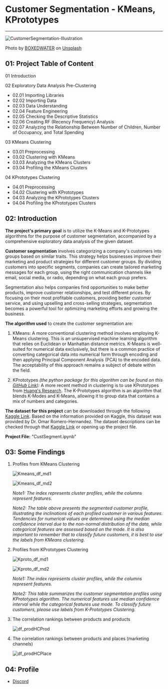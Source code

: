 # Customer Segmentation - KMeans, KPrototypes

<hr>

![CustomerSegmentation-Illustration](pic/boxedwater-conv.jpeg)

Photo by [BOXEDWATER](https://unsplash.com/@boxedwater) on [Unsplash](https://unsplash.com/photos/7H1hDt694s8)

## 01: Project Table of Content

01 Introduction

02 Exploratory Data Analysis Pre-Clustering

- 02.01 Importing Libraries
- 02.02 Importing Data
- 02.03 Data Understanding
- 02.04 Feature Engineering
- 02.05 Checking the Descriptive Statistics
- 02.06 Creating RF (Recency Frequency) Analysis
- 02.07 Analyzing the Relationship Between Number of Children, Number of Occupancy, and Total Spending

03 KMeans Clustering

- 03.01 Preprocessing
- 03.02 Clustering with KMeans
- 03.03 Analyzing the KMeans Clusters
- 03.04 Profiling the KMeans Clusters

04 KPrototypes Clustering

- 04.01 Preprocessing
- 04.02 Clustering with KPrototypes
- 04.03 Analyzing the KPrototypes Clusters
- 04.04 Profiling the KPrototypes Clusters

## 02: Introduction

**The project's primary goal** is to utilize the K-Means and K-Prototypes algorithms for the purpose of customer segmentation, accompanied by a comprehensive exploratory data analysis of the given dataset.

**Customer segmentation** involves categorizing a company's customers into groups based on similar traits. This strategy helps businesses improve their marketing and product strategies for different customer groups. By dividing customers into specific segments, companies can create tailored marketing messages for each group, using the right communication channels like email, social media, or radio, depending on what each group prefers.


Segmentation also helps companies find opportunities to make better products, improve customer relationships, and test different prices. By focusing on their most profitable customers, providing better customer service, and using upselling and cross-selling strategies, segmentation becomes a powerful tool for optimizing marketing efforts and growing the business.



**The algorithm used** to create the customer segmentation are: 

1. KMeans: A more conventional clustering method involves employing K-Means clustering. This is an unsupervised machine learning algorithm that relies on Euclidean or Manhattan distance metrics. K-Means is well-suited for numerical data exclusively, but there is a common practice of converting categorical data into numerical form through encoding and then applying Principal Component Analysis (PCA) to the encoded data. The acceptability of this approach remains a subject of debate within the field.

2. KPrototypes *(the python package for this algorithm can be found on this [GitHub Link](https://github.com/nicodv/kmodes)):* 
A more recent method in clustering is to use KPrototypes from [Huang's Research](https://github.com/nicodv/kmodes#huang97). The K-Prototypes algorithm is an algorithm that blends K-Modes and K-Means, allowing it to group data that contains a mix of numbers and categories. 



**The dataset for this project** can be downloaded through the following [Kaggle Link](https://www.kaggle.com/datasets/imakash3011/customer-personality-analysis). Based on the information provided on Kaggle, this dataset was provided by Dr. Omar Romero-Hernandez. The dataset descriptions can be checked through that [Kaggle Link](https://www.kaggle.com/datasets/imakash3011/customer-personality-analysis) or opening up the project file.

**Project File:** "CustSegment.ipynb"

## 03: Some Findings

1. Profiles from KMeans Clustering

   ![Kmeans_df_md1](pic/Kmeans_df_md1.png)

   ![Kmeans_df_md2](pic/Kmeans_df_md2.png)

   *Note1: The index represents cluster profiles, while the columns represent features.*

   *Note2: The table above presents the segmented customer profile, illustrating the inclinations of each profiled customer in various features. Tendencies for numerical values are determined using the median confidence interval due to the non-normal distribution of the data, while categorical features are assessed based on the mode. It is also important to remember that to classify future customers, it is best to use the labels from KMeans clustering.*

   

2. Profiles from KPrototypes Clustering

   ![Kproto_df_md1](pic/Kproto_df_md1.png)

   ![Kproto_df_md2](pic/Kproto_df_md2.png)

   *Note1: The index represents cluster profiles, while the columns represent features.*

   *Note2: This table summarizes the customer segmentation profiles using KPrototypes algorithm. The numerical features use median confidence interval while the categorical features use mode. To classify future customers, please use labels from K-Prototypes Clustering.*

   

3. The correlation rankings between products and products

   ![df_prodHCProd](pic/df_prodHCProd.png)

   

4. The correlation rankings between products and places (marketing channels)

   ![df_prodHCPlace](pic/df_prodHCPlace.png)

   

## 04: Profile


- [Discord](https://discordapp.com/users/525654231940857867/)

